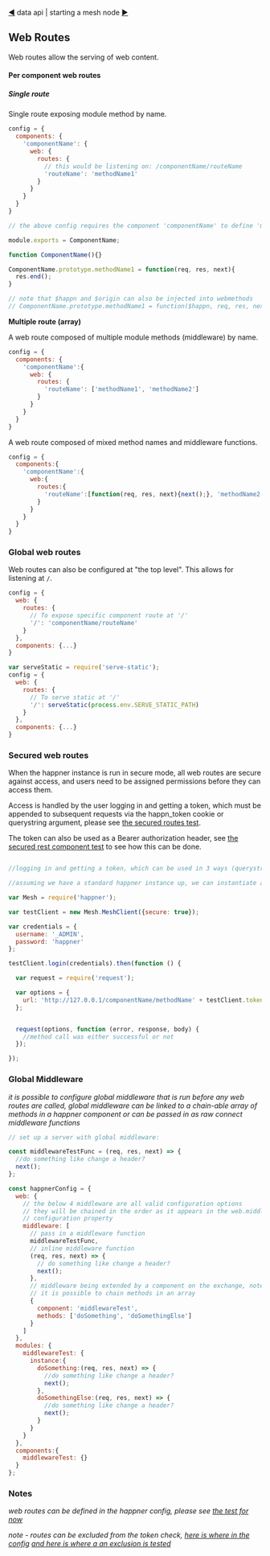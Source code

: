 [◀](data.md) data api | starting a mesh node [▶](starting.md)

## Web Routes

Web routes allow the serving of web content.

#### Per component web routes

##### Single route

Single route exposing module method by name.

```javascript
config = {
  components: {
    'componentName': {
      web: {
        routes: {
          // this would be listening on: /componentName/routeName
          'routeName': 'methodName1'
        }
      }
    }
  }
}
```

```javascript
// the above config requires the component 'componentName' to define 'methodName1' as below

module.exports = ComponentName;

function ComponentName(){}

ComponentName.prototype.methodName1 = function(req, res, next){
  res.end();
}

// note that $happn and $origin can also be injected into webmethods
// ComponentName.prototype.methodName1 = function($happn, req, res, next) {
```

**Multiple route (array)**

A web route composed of multiple module methods (middleware) by name.

```javascript
config = {
  components: {
    'componentName':{
      web: {
        routes: {
          'routeName': ['methodName1', 'methodName2']
        }
      }
    }
  }
}
```

A web route composed of mixed method names and middleware functions.

```javascript
config = {
  components:{
    'componentName':{
      web:{
        routes:{
          'routeName':[function(req, res, next){next();}, 'methodName2']
        }
      }
    }
  }
}
```

### Global web routes

Web routes can also be configured at "the top level". This allows for listening at `/`.

```javascript
config = {
  web: {
    routes: {
      // To expose specific component route at '/'
      '/': 'componentName/routeName'
    }
  },
  components: {...}
}
```

```javascript
var serveStatic = require('serve-static');
config = {
  web: {
    routes: {
      // To serve static at '/'
      '/': serveStatic(process.env.SERVE_STATIC_PATH)
    }
  },
  components: {...}
}
```
### Secured web routes

When the happner instance is run in secure mode, all web routes are secure against access, and users need to be assigned permissions before they can access them.

Access is handled by the user logging in and getting a token, which must be appended to subsequent requests via the happn_token cookie or querystring argument, please see [the secured routes test](https://github.com/happner/happner-2/blob/master/test/integration/security/permissions-web.js).

The token can also be used as a Bearer authorization header, see [the secured rest component test](https://github.com/happner/happner-2/blob/master/test/integration/rest/rest-component-secure.js#L620) to see how this can be done.

```javascript

//logging in and getting a token, which can be used in 3 ways (querystring arg, cookie or Bearer token)

//assuming we have a standard happner instance up, we can instantiate and login with the client:

var Mesh = require('happner');

var testClient = new Mesh.MeshClient({secure: true});

var credentials = {
  username: '_ADMIN',
  password: 'happner'
};

testClient.login(credentials).then(function () {

  var request = require('request');

  var options = {
    url: 'http://127.0.0.1/componentName/methodName' + testClient.token
  };


  request(options, function (error, response, body) {
    //method call was either successful or not
  });

});

```

### Global Middleware

*it is possible to configure global middleware that is run before any web routes are called, global middleware can be linked to a chain-able array of methods in a happner component or can be passed in as raw connect middleware functions*

```javascript
// set up a server with global middleware:

const middlewareTestFunc = (req, res, next) => {
  //do something like change a header?
  next();
};

const happnerConfig = {
  web: {
    // the below 4 middleware are all valid configuration options
    // they will be chained in the order as it appears in the web.middleware
    // configuration property
    middleware: [
      // pass in a middleware function
      middlewareTestFunc,
      // inline middleware function
      (req, res, next) => {
        // do something like change a header?
        next();
      },
      // middleware being extended by a component on the exchange, note how
      // it is possible to chain methods in an array
      {
        component: 'middlewareTest',
        methods: ['doSomething', 'doSomethingElse']
      }
    ]
  },
  modules: {
    middlewareTest: {
      instance:{
        doSomething:(req, res, next) => {
          //do something like change a header?
          next();
        },
        doSomethingElse:(req, res, next) => {
          //do something like change a header?
          next();
        }
      }
    }
  },
  components:{
    middlewareTest: {}
  }
};
```

### Notes

*web routes can be defined in the happner config, please see [the test for now](https://github.com/happner/happner-2/blob/master/test/integration/web/web-middleware.js)*

*note - routes can be excluded from the token check, [here is where in the config](https://github.com/happner/happner-2/blob/master/test/integration/web/permissions-web.js#L29) [and here is where a an exclusion is tested](https://github.com/happner/happner-2/blob/master/test/integration/web/permissions-web.js#L140)*
